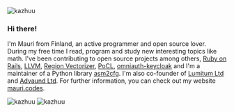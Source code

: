 <p align="left"> <img src="https://komarev.com/ghpvc/?username=kazhuu" alt="kazhuu" /> </p>

### Hi there!

I'm Mauri from Finland, an active programmer and open source lover. During my free time I read, program and study new interesting topics like math. I've been contributing to open source projects among others, [Ruby on Rails](https://github.com/rails/rails/commits/main?author=Kazhuu), [LLVM](https://github.com/llvm/llvm-project/commits/main?author=Kazhuu), [Region Vectorizer](https://github.com/cdl-saarland/rv/commits/master?author=mauri.mustonen@tuni.fi), [PoCL](https://github.com/pocl/pocl/commits/master?author=Kazhuu), [omniauth-keycloak](https://github.com/ccrockett/omniauth-keycloak/commits/master?author=Kazhuu) and I'm a maintainer of a Python library [asm2cfg](https://github.com/Kazhuu/asm2cfg). I'm also co-founder of [Lumitum Ltd](https://www.lumitum.com) and [Advaund Ltd](https://www.advaun.com/). For further information, you can check out my website [mauri.codes](https://www.mauri.codes/).

<div>
  <img src="https://github-readme-stats.vercel.app/api?username=kazhuu&show_icons=true&hide_title=false&theme=transparent&hide_border=true&line_height=21" alt="kazhuu" />
  <img src="https://github-readme-stats.vercel.app/api/top-langs/?username=kazhuu&theme=transparent&hide_border=true&hide_title=false&layout=compact&hide=llvm,tex,html" alt="kazhuu" />
</div>

